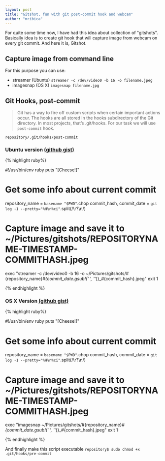 ```yaml
---
layout: post
title: "Gitshot, fun with git post-commit hook and webcam" 
author: "mribica"
---
```


For quite some time now, I have had this idea about collection of "gitshots". Basically idea is to create 
git hook that will capture image from webcam on every git commit. And here it is, Gitshot.

## Capture image from command line

For this purpose you can use:

- streamer (Ubuntu) `streamer -c /dev/video0 -b 16 -o filename.jpeg`
- imagesnap (OS X) `imagesnap filename.jpg`

## Git Hooks, post-commit

> Git has a way to fire off custom scripts when certain important actions occur. The hooks are all stored in the hooks subdirectory of the Git directory. 
> In most projects, that’s .git/hooks. For our task we will use `post-commit` hook.


`repository/.git/hooks/post-commit`

### Ubuntu version [(github gist)](https://gist.github.com/4297617)

{% highlight ruby%}

#!/usr/bin/env ruby
puts "[Cheese!]"

# Get some info about current commit
repository_name = `basename "$PWD"`.chop
commit_hash, commit_date = `git log -1 --pretty="%H%n%ci"`.split(/\r?\n/)

# Capture image and save it to ~/Pictures/gitshots/REPOSITORYNAME-TIMESTAMP-COMMITHASH.jpeg
exec "streamer -c /dev/video0 -b 16 -o ~/Pictures/gitshots/#{repository_name}_#{commit_date.gsub!(' ', '_')}_#{commit_hash}.jpeg"
exit 1

{% endhighlight %}

### OS X Version [(github gist)](https://gist.github.com/4297623)

{% highlight ruby%}

#!/usr/bin/env ruby
puts "[Cheese!]"

# Get some info about current commit
repository_name = `basename "$PWD"`.chop
commit_hash, commit_date = `git log -1 --pretty="%H%n%ci"`.split(/\r?\n/)

# Capture image and save it to ~/Pictures/gitshots/REPOSITORYNAME-TIMESTAMP-COMMITHASH.jpeg
exec "imagesnap ~/Pictures/gitshots/#{repository_name}_#{commit_date.gsub!(' ', '_')}_#{commit_hash}.jpeg"
exit 1

{% endhighlight %}

And finally make this script executable `repository$ sudo chmod +x .git/hooks/pre-commit`


